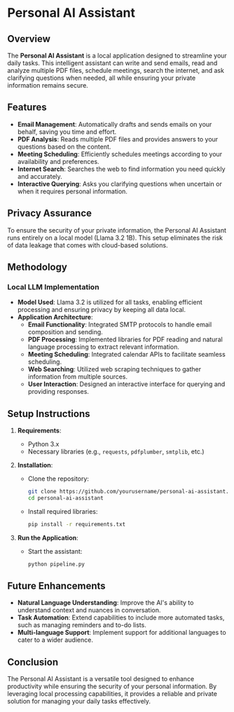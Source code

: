 # Personal AI Assistant

## Overview

The **Personal AI Assistant** is a local application designed to streamline your daily tasks. This intelligent assistant can write and send emails, read and analyze multiple PDF files, schedule meetings, search the internet, and ask clarifying questions when needed, all while ensuring your private information remains secure.

## Features

- **Email Management**: Automatically drafts and sends emails on your behalf, saving you time and effort.
- **PDF Analysis**: Reads multiple PDF files and provides answers to your questions based on the content.
- **Meeting Scheduling**: Efficiently schedules meetings according to your availability and preferences.
- **Internet Search**: Searches the web to find information you need quickly and accurately.
- **Interactive Querying**: Asks you clarifying questions when uncertain or when it requires personal information.

## Privacy Assurance

To ensure the security of your private information, the Personal AI Assistant runs entirely on a local model (Llama 3.2 1B). This setup eliminates the risk of data leakage that comes with cloud-based solutions.

## Methodology

### Local LLM Implementation

- **Model Used**: Llama 3.2 is utilized for all tasks, enabling efficient processing and ensuring privacy by keeping all data local.
- **Application Architecture**:
  - **Email Functionality**: Integrated SMTP protocols to handle email composition and sending.
  - **PDF Processing**: Implemented libraries for PDF reading and natural language processing to extract relevant information.
  - **Meeting Scheduling**: Integrated calendar APIs to facilitate seamless scheduling.
  - **Web Searching**: Utilized web scraping techniques to gather information from multiple sources.
  - **User Interaction**: Designed an interactive interface for querying and providing responses.

## Setup Instructions

1. **Requirements**:
   - Python 3.x
   - Necessary libraries (e.g., `requests`, `pdfplumber`, `smtplib`, etc.)
   
2. **Installation**:
   - Clone the repository:  
     ```bash
     git clone https://github.com/yourusername/personal-ai-assistant.git
     cd personal-ai-assistant
     ```
   - Install required libraries:  
     ```bash
     pip install -r requirements.txt
     ```

3. **Run the Application**:
   - Start the assistant:  
     ```bash
     python pipeline.py
     ```

## Future Enhancements

- **Natural Language Understanding**: Improve the AI's ability to understand context and nuances in conversation.
- **Task Automation**: Extend capabilities to include more automated tasks, such as managing reminders and to-do lists.
- **Multi-language Support**: Implement support for additional languages to cater to a wider audience.

## Conclusion

The Personal AI Assistant is a versatile tool designed to enhance productivity while ensuring the security of your personal information. By leveraging local processing capabilities, it provides a reliable and private solution for managing your daily tasks effectively.
